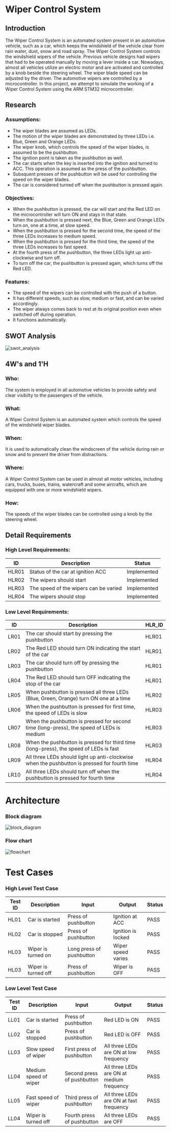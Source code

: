 # Wiper Control System

## Introduction
The Wiper Control System is an automated system present in an automotive vehicle, such as a car, which keeps the windshield of the vehicle clear from rain water, dust, snow and road spray. The Wiper Control System controls the windshield wipers of the vehicle. Previous vehicle designs had wipers that had to be operated manually by moving a lever inside a car. Nowadays, almost all vehicles utilize an electric motor and are activated and controlled by a knob beside the steering wheel. The wiper blade speed can be adjusted by the driver. The automotive wipers are controlled by a microcontroller. In this project, we attempt to simulate the working of a Wiper Control System using the ARM STM32 microcontroller.


## Research
### Assumptions:
* The wiper blades are assumed as LEDs.
* The motion of the wiper blades are demonstrated by three LEDs i.e. Blue, Green and Orange LEDs.
* The wiper knob, which controls the speed of the wiper blades, is assumed to be the pushbutton.
* The ignition point is taken as the pushbutton as well.
* The car starts when the key is inserted into the ignition and turned to ACC. This operation is assumed as the press of the pushbutton.
* Subsquent presses of the pushbutton will be used for controlling the speed on the wiper blades.
* The car is considered turned off when the pushbutton is pressed again.

### Objectives:
* When the pushbutton is pressed, the car will start and the Red LED on the microcontroller will turn ON and stays in that state.
* When the pushbutton is pressed next, the Blue, Green and Orange LEDs turn on, one at a time, at slow speed.
* When the pushbutton is pressed for the second time, the speed of the three LEDs increases to medium speed.
* When the pushbutton is pressed for the third time, the speed of the three LEDs increases to fast speed.
* At the fourth press of the pushbutton, the three LEDs light up anti-clockwise and turn off.
* To turn off the car, the pushbutton is pressed again, which turns off the Red LED.

### Features:
* The speed of the wipers can be controlled with the push of a button.
* It has different speeds, such as slow, medium or fast, and can be varied accordingly.
* The wiper always comes back to rest at its original position even when switched off during operation.
* It functions automatically.


## SWOT Analysis
![swot_analysis](https://user-images.githubusercontent.com/70939522/168444678-63f457e0-040f-4ea2-be6f-16d8056aad18.png)


## 4W's and 1'H
### Who:
The system is employed in all automotive vehicles to provide safety and clear visibilty to the passengers of the vehicle.

### What:
A Wiper Control System is an automated system which controls the speed of the windshield wiper blades.

### When:
It is used to automatically clean the windscreen of the vehicle during rain or snow and to prevent the driver from distractions.

### Where:
A Wiper Control System can be used in almost all motor vehicles, including cars, trucks, buses, trains, watercraft and some aircrafts, which are equipped with one or more windshield wipers.

### How:
The speeds of the wiper blades can be controlled using a knob by the steering wheel.


## Detail Requirements
### High Level Requirements:

| ID | Description | Status |
| ---- | ------------------- | ---- |
| HLR01 | Status of the car at ignition ACC | Implemented |
| HLR02 | The wipers should start | Implemented |
| HLR03 | The speed of the wipers can be varied | Implemented |
| HLR04 | The wipers should stop | Implemented |


### Low Level Requirements:

| ID | Description | HLR_ID |
| ---- | -------------- | ----- |
| LR01 | The car should start by pressing the pushbutton  | HLR01 |
| LR02 | The Red LED should turn ON indicating the start of the car  | HLR01 |
| LR03 | The car should turn off by pressing the pushbutton  | HLR01 |
| LR04 | The Red LED should turn OFF indicating the stop of the car  | HLR01 |
| LR05 | When pushbutton is pressed all three LEDs (Blue, Green, Orange) turn ON one at a time | HLR02 |
| LR06 | When the pushbutton is pressed for first time, the speed of LEDs is slow | HLR03 |
| LR07 | When the pushbutton is pressed for second time (long-press), the speed of LEDs is medium | HLR03 |
| LR08 | When the pushbutton is pressed for third time (long-press), the speed of LEDs is fast | HLR03 |
| LR09 | All three LEDs should light up anti-clockwise when the pushbutton is pressed for fourth time | HLR04 |
| LR10 | All three LEDs should turn off when the pushbutton is pressed for fourth time | HLR04 |


# Architecture

### Block diagram
![block_diagram](https://user-images.githubusercontent.com/70939522/168444709-a7700298-cd24-46c6-be2e-fe828fa9bec2.png)


### Flow chart
![flowchart](https://user-images.githubusercontent.com/70939522/168444713-3777d63c-e01f-4832-a1ee-6af23d53f011.png)


# Test Cases

### High Level Test Case
|  Test ID | Description  | Input  | Output  | Status |
|---|---|---|---|---|
| HL01 | Car is started | Press of pushbutton | Ignition at ACC | PASS |
| HL02 | Car is stopped | Press of pushbutton | Ignition is locked | PASS |
| HL03 | Wiper is turned on | Long press of pushbutton | Wiper speed varies | PASS |
| HL03 | Wiper is turned off | Press of pushbutton | Wiper is OFF | PASS |


### Low Level Test Case
|  Test ID | Description  | Input  | Output  | Status |
|---|---|---|---|---|
| LL01 | Car is started | Press of pushbutton | Red LED is ON | PASS |
| LL02 | Car is stopped | Press of pushbutton | Red LED is OFF | PASS |
| LL03 | Slow speed of wiper | First press of pushbutton | All three LEDs are ON at low frequency | PASS |
| LL04 | Medium speed of wiper | Second press of pushbutton | All three LEDs are ON at medium frequency | PASS |
| LL05 | Fast speed of wiper | Third press of pushbutton | All three LEDs are ON at fast frequency | PASS |
| LL04 | Wiper is turned off | Fourth press of pushbutton | All three LEDs are OFF | PASS |



